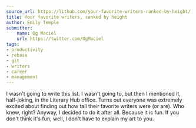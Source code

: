 ```yaml
---
source_url: https://lithub.com/your-favorite-writers-ranked-by-height/
title: Your favorite writers, ranked by height
author: Emily Temple
submitter:
    name: Og Maciel
    url: https://twitter.com/OgMaciel
tags:
- productivity
- rebase
- git
- writers
- career
- management
---
```


I wasn't going to write this list. I wasn't going to, but then I mentioned it, half-joking, in the Literary Hub office. Turns out everyone was extremely excited about finding out how tall their favorite writers were (or are). Who knew, right? Anyway, I decided to do it after all. Because it is fun. If you don't think it's fun, well, I don't have to explain my art to you.
